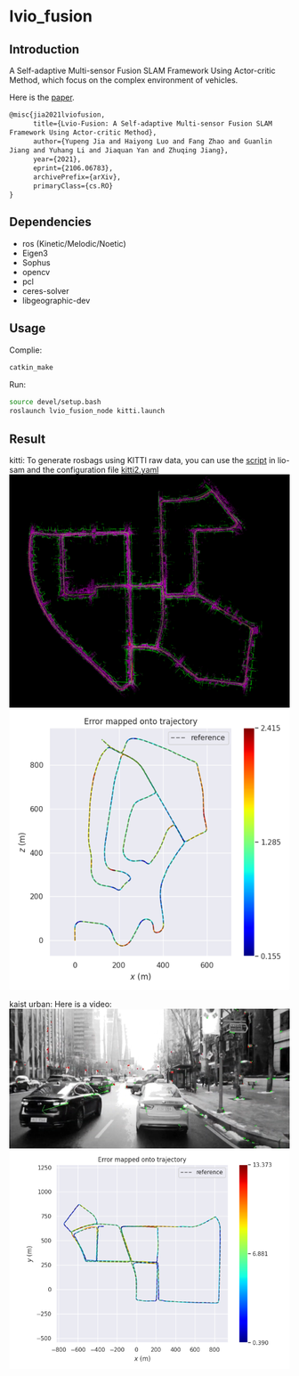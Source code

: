 # lvio_fusion

## Introduction

A Self-adaptive Multi-sensor Fusion SLAM Framework Using Actor-critic Method, which focus on the complex environment of vehicles.

Here is the [paper](https://arxiv.org/abs/2106.06783).

```
@misc{jia2021lviofusion,
      title={Lvio-Fusion: A Self-adaptive Multi-sensor Fusion SLAM Framework Using Actor-critic Method}, 
      author={Yupeng Jia and Haiyong Luo and Fang Zhao and Guanlin Jiang and Yuhang Li and Jiaquan Yan and Zhuqing Jiang},
      year={2021},
      eprint={2106.06783},
      archivePrefix={arXiv},
      primaryClass={cs.RO}
}
```

## Dependencies

* ros (Kinetic/Melodic/Noetic)
* Eigen3
* Sophus
* opencv
* pcl
* ceres-solver
* libgeographic-dev

## Usage

Complie:
``` bash
catkin_make
```

Run:
``` bash
source devel/setup.bash
roslaunch lvio_fusion_node kitti.launch
```

## Result

kitti:
To generate rosbags using KITTI raw data, you can use the [script](https://github.com/TixiaoShan/LIO-SAM/tree/master/config/doc/kitti2bag) in lio-sam and the configuration file [kitti2.yaml](https://github.com/jypjypjypjyp/lvio_fusion/blob/main/src/lvio_fusion_node/config/kitti2.yaml)
![](misc/kitti-result.png)
![](misc/lvio1.png)

kaist urban:
Here is a video:
[![video](misc/video.png)](https://www.youtube.com/watch?v=y0I2_27AyUE "youtube video")
![](misc/lvio39.png)


